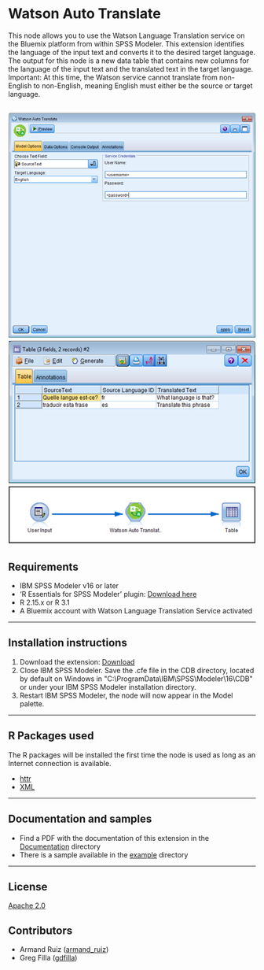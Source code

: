 # Watson Auto Translate

This node allows you to use the Watson Language Translation service on the Bluemix platform from within SPSS Modeler.   This extension identifies the language of the input text and converts it to the desired target language. The output for this node is a new data table that contains new columns for the language of the input text and the translated text in the target language.  Important: At this time, the Watson service cannot translate from non-English to non-English, meaning English must either be the source or target language.     

![Dialog](https://raw.githubusercontent.com/IBMPredictiveAnalytics/Watson-Auto-Translate/master/Screenshot/Illustration1.png)
![Output](https://raw.githubusercontent.com/IBMPredictiveAnalytics/Watson-Auto-Translate/master/Screenshot/Illustration2.png)
![Stream](https://raw.githubusercontent.com/IBMPredictiveAnalytics/Watson-Auto-Translate/master/Screenshot/Illustration3.png)
---
Requirements
----
- IBM SPSS Modeler v16 or later
- ‘R Essentials for SPSS Modeler’ plugin: [Download here][7]
 -  R 2.15.x or R 3.1
- A Bluemix account with Watson Language Translation Service activated


---
Installation instructions
----
1. Download the extension: [Download][3] 
2. Close IBM SPSS Modeler. Save the .cfe file in the CDB directory, located by default on Windows in "C:\ProgramData\IBM\SPSS\Modeler\16\CDB" or under your IBM SPSS Modeler installation directory.
3. Restart IBM SPSS Modeler, the node will now appear in the Model palette.

---
R Packages used
----
The R packages will be installed the first time the node is used as long as an Internet connection is available.
- [httr][4]
- [XML][9]
 
---
Documentation and samples
----
- Find a PDF with the documentation of this extension in the [Documentation][5] directory
- There is a sample available in the [example][6] directory


---
License
----

[Apache 2.0][1]


Contributors
----

  - Armand Ruiz ([armand_ruiz](https://twitter.com/armand_ruiz))
  - Greg Filla ([gdfilla](https://twitter.com/gdfilla))


[1]: http://www.apache.org/licenses/LICENSE-2.0.html
[2]:https://www.ibm.com/smarterplanet/us/en/ibmwatson/developercloud/doc/personality-insights/overview.shtml
[3]: https://github.com/IBMPredictiveAnalytics/Watson-Auto-Translate/blob/master/Source%20code/WatsonAutoTranslate.cfe
[4]:https://cran.r-project.org/web/packages/httr/
[5]:https://github.com/IBMPredictiveAnalytics/Watson-Auto-Translate/tree/master/Documentation
[6]:https://github.com/IBMPredictiveAnalytics/Watson-Auto-Translate/tree/master/Example
[7]:https://developer.ibm.com/predictiveanalytics/downloads/#tab2
[8]: https://developer.ibm.com/predictiveanalytics/downloads/
[9]: https://cran.r-project.org/web/packages/XML/